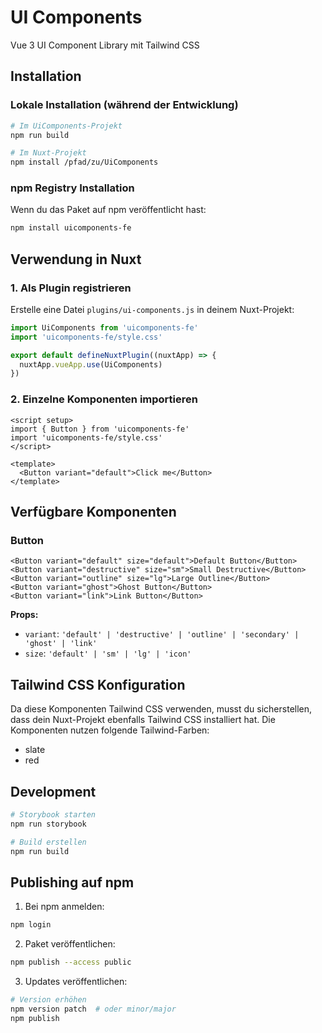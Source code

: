 # UI Components

Vue 3 UI Component Library mit Tailwind CSS

## Installation

### Lokale Installation (während der Entwicklung)

```bash
# Im UiComponents-Projekt
npm run build

# Im Nuxt-Projekt
npm install /pfad/zu/UiComponents
```

### npm Registry Installation

Wenn du das Paket auf npm veröffentlicht hast:

```bash
npm install uicomponents-fe
```

## Verwendung in Nuxt

### 1. Als Plugin registrieren

Erstelle eine Datei `plugins/ui-components.js` in deinem Nuxt-Projekt:

```javascript
import UiComponents from 'uicomponents-fe'
import 'uicomponents-fe/style.css'

export default defineNuxtPlugin((nuxtApp) => {
  nuxtApp.vueApp.use(UiComponents)
})
```

### 2. Einzelne Komponenten importieren

```vue
<script setup>
import { Button } from 'uicomponents-fe'
import 'uicomponents-fe/style.css'
</script>

<template>
  <Button variant="default">Click me</Button>
</template>
```

## Verfügbare Komponenten

### Button

```vue
<Button variant="default" size="default">Default Button</Button>
<Button variant="destructive" size="sm">Small Destructive</Button>
<Button variant="outline" size="lg">Large Outline</Button>
<Button variant="ghost">Ghost Button</Button>
<Button variant="link">Link Button</Button>
```

**Props:**
- `variant`: `'default' | 'destructive' | 'outline' | 'secondary' | 'ghost' | 'link'`
- `size`: `'default' | 'sm' | 'lg' | 'icon'`

## Tailwind CSS Konfiguration

Da diese Komponenten Tailwind CSS verwenden, musst du sicherstellen, dass dein Nuxt-Projekt ebenfalls Tailwind CSS installiert hat. Die Komponenten nutzen folgende Tailwind-Farben:
- slate
- red

## Development

```bash
# Storybook starten
npm run storybook

# Build erstellen
npm run build
```

## Publishing auf npm

1. Bei npm anmelden:
```bash
npm login
```

2. Paket veröffentlichen:
```bash
npm publish --access public
```

3. Updates veröffentlichen:
```bash
# Version erhöhen
npm version patch  # oder minor/major
npm publish
```

